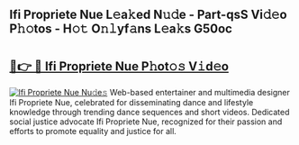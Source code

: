 ## Ifi Propriete Nue L𝚎a𝚔ed N𝚞𝚍e - Part-qsS Vi𝚍𝚎o P𝚑𝚘tos - H𝚘𝚝 O𝚗𝚕yf𝚊ns L𝚎a𝚔s G50oc

# <h2><a href="http://kfbhv6w.oniu.top/?m=Ifi+Propriete+Nue">🔗👉 🔴 Ifi Propriete Nue P𝚑ot𝚘𝚜 V𝚒d𝚎o</a></h2>

[![Ifi Propriete Nue Nu𝚍e𝚜](https://i.imgur.com/0qMVB7G.gif)](http://kfbhv6w.oniu.top/?m=Ifi+Propriete+Nue)
Web-based entertainer and multimedia designer Ifi Propriete Nue, celebrated for disseminating dance and lifestyle knowledge through trending dance sequences and short videos. Dedicated social justice advocate Ifi Propriete Nue, recognized for their passion and efforts to promote equality and justice for all.  
